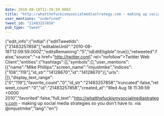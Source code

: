 ```yaml
---
date: 2010-08-18T11:39:59.000Z
title: "http://whatthefuckismysocialmediastrategy.com - making up social media strategies so you don't have to. via <a href='http://twitter.com/imjustmike'>@imjustmike</a>″"
user_mentions: "undefined"
tweet_id: "21483257858"
pub_type: "tweet"
---
```

{"edit_info":{"initial":{"editTweetIds":["21483257858"],"editableUntil":"2010-08-18T12:09:59.000Z","editsRemaining":"5","isEditEligible":true}},"retweeted":false,"source":"<a href=\"http://twitter.com\" rel=\"nofollow\">Twitter Web Client</a>","entities":{"hashtags":[],"symbols":[],"user_mentions":[{"name":"Mike Phillips","screen_name":"imjustmike","indices":["108","119"],"id_str":"14128670","id":"14128670"}],"urls":[]},"display_text_range":["0","119"],"favorite_count":"0","id_str":"21483257858","truncated":false,"retweet_count":"0","id":"21483257858","created_at":"Wed Aug 18 11:39:59 +0000 2010","favorited":false,"full_text":"http://whatthefuckismysocialmediastrategy.com - making up social media strategies so you don't have to. via @imjustmike","lang":"en"}
